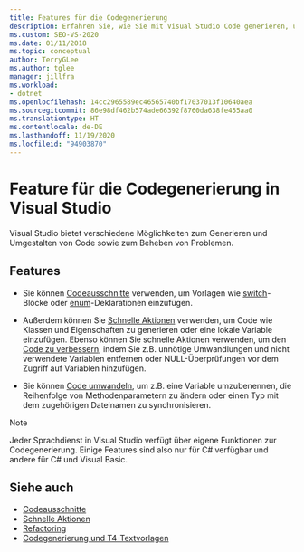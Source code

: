 ```yaml
---
title: Features für die Codegenerierung
description: Erfahren Sie, wie Sie mit Visual Studio Code generieren, umgestalten und reparieren können.
ms.custom: SEO-VS-2020
ms.date: 01/11/2018
ms.topic: conceptual
author: TerryGLee
ms.author: tglee
manager: jillfra
ms.workload:
- dotnet
ms.openlocfilehash: 14cc2965589ec46565740bf17037013f10640aea
ms.sourcegitcommit: 86e98df462b574ade66392f8760da638fe455aa0
ms.translationtype: HT
ms.contentlocale: de-DE
ms.lasthandoff: 11/19/2020
ms.locfileid: "94903870"
---
```

# <a name="code-generation-features-in-visual-studio"></a>Feature für die Codegenerierung in Visual Studio

Visual Studio bietet verschiedene Möglichkeiten zum Generieren und Umgestalten von Code sowie zum Beheben von Problemen.

## <a name="features"></a>Features

- Sie können [Codeausschnitte](../ide/code-snippets.md) verwenden, um Vorlagen wie [switch](/dotnet/csharp/language-reference/keywords/switch)-Blöcke oder [enum](/dotnet/csharp/language-reference/keywords/enum)-Deklarationen einzufügen.

- Außerdem können Sie [Schnelle Aktionen](../ide/quick-actions.md) verwenden, um Code wie Klassen und Eigenschaften zu generieren oder eine lokale Variable einzufügen. Ebenso können Sie schnelle Aktionen verwenden, um den [Code zu verbessern](../ide/common-quick-actions.md), indem Sie z.B. unnötige Umwandlungen und nicht verwendete Variablen entfernen oder NULL-Überprüfungen vor dem Zugriff auf Variablen hinzufügen.

- Sie können [Code umwandeln](../ide/refactoring-in-visual-studio.md), um z.B. eine Variable umzubenennen, die Reihenfolge von Methodenparametern zu ändern oder einen Typ mit dem zugehörigen Dateinamen zu synchronisieren.

> [!NOTE]
> Jeder Sprachdienst in Visual Studio verfügt über eigene Funktionen zur Codegenerierung. Einige Features sind also nur für C# verfügbar und andere für C# und Visual Basic.

## <a name="see-also"></a>Siehe auch

- [Codeausschnitte](../ide/code-snippets.md)
- [Schnelle Aktionen](../ide/quick-actions.md)
- [Refactoring](../ide/refactoring-in-visual-studio.md)
- [Codegenerierung und T4-Textvorlagen](../modeling/code-generation-and-t4-text-templates.md)
